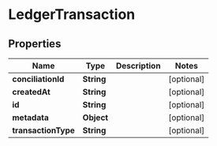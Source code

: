 

# LedgerTransaction


## Properties

| Name | Type | Description | Notes |
|------------ | ------------- | ------------- | -------------|
|**conciliationId** | **String** |  |  [optional] |
|**createdAt** | **String** |  |  [optional] |
|**id** | **String** |  |  [optional] |
|**metadata** | **Object** |  |  [optional] |
|**transactionType** | **String** |  |  [optional] |



